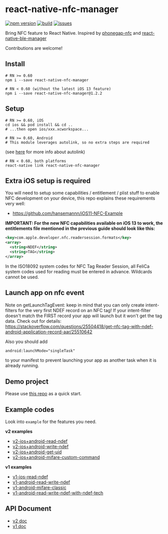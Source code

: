 # react-native-nfc-manager

[![npm version](https://img.shields.io/npm/v/react-native-nfc-manager.svg?style=flat)](https://www.npmjs.com/package/react-native-nfc-manager)
[![build](https://api.travis-ci.org/whitedogg13/react-native-nfc-manager.svg?branch=master)](https://travis-ci.org/whitedogg13/react-native-nfc-manager)
[![issues](https://img.shields.io/github/issues/whitedogg13/react-native-nfc-manager.svg?style=flat)](https://github.com/whitedogg13/react-native-nfc-manager/issues)

Bring NFC feature to React Native. Inspired by [phonegap-nfc](https://github.com/chariotsolutions/phonegap-nfc) and [react-native-ble-manager](https://github.com/innoveit/react-native-ble-manager)

Contributions are welcome!

## Install

```shell
# RN >= 0.60
npm i --save react-native-nfc-manager
```

```shell
# RN < 0.60 (without the latest iOS 13 feature)
npm i --save react-native-nfc-manager@1.2.2
```

## Setup


```shell
# RN >= 0.60, iOS
cd ios && pod install && cd ..
# ...then open ios/xxx.xcworkspace...
```

```shell
# RN >= 0.60, Android
# This module leverages autolink, so no extra steps are required
```
(see [here](https://github.com/react-native-community/cli/blob/master/docs/autolinking.md#autolinking) for more info about autolink)


```shell
# RN < 0.60, both platforms
react-native link react-native-nfc-manager
```

## Extra iOS setup is required

You will need to setup some capabilities / entitlement / plist stuff to enable NFC development on your device, this repo explains these requirements very well:

* https://github.com/hansemannn/iOS11-NFC-Example 

**IMPORTANT: For the new NFC capabilities available on iOS 13 to work, the entitlements file mentioned in the previous guide should look like this:**

```xml
<key>com.apple.developer.nfc.readersession.formats</key>
<array>
  <string>NDEF</string>
  <string>TAG</string>
</array>
```

In the ISO18092 system codes for NFC Tag Reader Session, all FeliCa system codes used for reading must be entered in advance. Wildcards cannot be used.

## Launch app on nfc event

Note on getLaunchTagEvent: keep in mind that you can only create intent-filters for the very first NDEF record on an NFC tag! If your intent-filter doesn't match the FIRST record your app will launch but it won't get the tag data. Check out for details: 
https://stackoverflow.com/questions/25504418/get-nfc-tag-with-ndef-android-application-record-aar/25510642

Also you should add 
```xml
android:launchMode="singleTask"
```
to your manifest to prevent launching your app as another task when it is already running.

## Demo project

Please use [this repo](https://github.com/whitedogg13/nfc-test-app) as a quick start.

## Example codes

Look into `example` for the features you need.

**v2 examples**

* [v2-ios+android-read-ndef](example/AppV2.js)
* [v2-ios+android-write-ndef](example/AppV2Ndef.js)
* [v2-ios+android-get-uid](example/AppV2Mifare.js)
* [v2-ios+android-mifare-custom-command](example/AppV2Mifare.js)

**v1 examples**

* [v1-ios-read-ndef](example/App.js)
* [v1-android-read-write-ndef](example/App.js)
* [v1-android-mifare-classic](example/AndroidMifareClassic.js)
* [v1-android-read-write-ndef-with-ndef-tech](example/AndroidTechTestNdef.js)

## API Document

* [v2 doc](APIv2.md)
* [v1 doc](APIv1.md)


